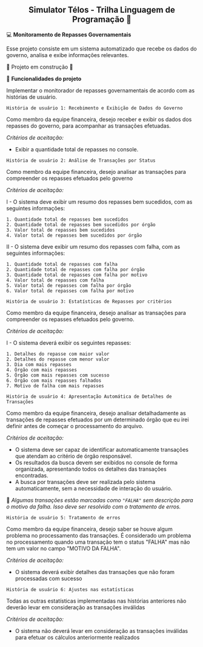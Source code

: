 <h2 align="center">Simulator Télos - Trilha Linguagem de Programação 🚀</h2>

💻 **Monitoramento de Repasses Governamentais**

Esse projeto consiste em um sistema automatizado que recebe os dados do governo, analisa e exibe informações relevantes.


🚧 Projeto em construção 🚧


🔨 **Funcionalidades do projeto**

Implementar o monitorador de repasses governamentais de acordo com as histórias de usuário.

`História de usuário 1: Recebimento e Exibição de Dados do Governo`

Como membro da equipe financeira, desejo receber e exibir os dados dos repasses do governo, para acompanhar as transações efetuadas.

_Critérios de aceitação:_

- Exibir a quantidade total de repasses no console.

`História de usuário 2: Análise de Transações por Status`

Como membro da equipe financeira, desejo analisar as transações para compreender os repasses efetuados pelo governo

_Critérios de aceitação:_

I - O sistema deve exibir um resumo dos repasses bem sucedidos, com as seguintes informações:

    1. Quantidade total de repasses bem sucedidos
    2. Quantidade total de repasses bem sucedidos por órgão
    3. Valor total de repasses bem sucedidos
    4. Valor total de repasses bem sucedidos por órgão

II - O sistema deve exibir um resumo dos repasses com falha, com as seguintes informações:

    1. Quantidade total de repasses com falha
    2. Quantidade total de repasses com falha por órgão
    3. Quantidade total de repasses com falha por motivo
    4. Valor total de repasses com falha
    5. Valor total de repasses com falha por órgão
    6. Valor total de repasses com falha por motivo

`História de usuário 3: Estatísticas de Repasses por critérios`

Como membro da equipe financeira, desejo analisar as transações para compreender os repasses efetuados pelo governo.

_Critérios de aceitação:_

I - O sistema deverá exibir os seguintes repasses:

    1. Detalhes do repasse com maior valor
    2. Detalhes do repasse com menor valor
    3. Dia com mais repasses
    4. Órgão com mais repasses
    5. Órgão com mais repasses com sucesso
    6. Órgão com mais repasses falhados
    7. Motivo de falha com mais repasses

`História de usuário 4: Apresentação Automática de Detalhes de Transações`

Como membro da equipe financeira, desejo analisar detalhadamente as transações de repasses efetuados por um determinado órgão que eu irei definir antes de começar o processamento do arquivo.

_Critérios de aceitação:_

- O sistema deve ser capaz de identificar automaticamente
transações que atendam ao critério de órgão responsável.
-  Os resultados da busca devem ser exibidos no console de forma
organizada, apresentando todos os detalhes das transações
encontradas.
- A busca por transações deve ser realizada pelo sistema
automaticamente, sem a necessidade de interação do usuário.


🚩 _Algumas transações estão marcadas como `"FALHA"` sem descrição para o motivo da falha. Isso deve ser resolvido com o tratamento de erros._

`História de usuário 5: Tratamento de erros`

Como membro da equipe financeira, desejo saber se houve algum problema no processamento das transações. É considerado um problema no processamento quando uma transação tem o status "FALHA" mas não tem um valor no campo "MOTIVO DA FALHA".

_Critérios de aceitação:_

- O sistema deverá exibir detalhes das transações que não foram
processadas com sucesso

`História de usuário 6: Ajustes nas estatísticas`

Todas as outras estatísticas implementadas nas histórias anteriores não deverão levar em consideração as transações inválidas

_Critérios de aceitação:_

- O sistema não deverá levar em consideração as transações inválidas para efetuar os cálculos anteriormente realizados

















